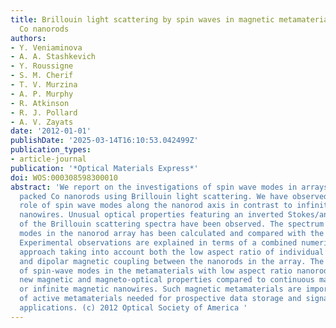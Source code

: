 ```yaml
---
title: Brillouin light scattering by spin waves in magnetic metamaterials based on
  Co nanorods
authors:
- Y. Veniaminova
- A. A. Stashkevich
- Y. Roussigne
- S. M. Cherif
- T. V. Murzina
- A. P. Murphy
- R. Atkinson
- R. J. Pollard
- A. V. Zayats
date: '2012-01-01'
publishDate: '2025-03-14T16:10:53.042499Z'
publication_types:
- article-journal
publication: '*Optical Materials Express*'
doi: WOS:000308598300010
abstract: 'We report on the investigations of spin wave modes in arrays of densely
  packed Co nanorods using Brillouin light scattering. We have observed a significant
  role of spin wave modes along the nanorod axis in contrast to infinite magnetic
  nanowires. Unusual optical properties featuring an inverted Stokes/anti-Stokes asymmetry
  of the Brillouin scattering spectra have been observed. The spectrum of spin wave
  modes in the nanorod array has been calculated and compared with the experiment.
  Experimental observations are explained in terms of a combined numerical-analytical
  approach taking into account both the low aspect ratio of individual magnetic nanorods
  and dipolar magnetic coupling between the nanorods in the array. The optical studies
  of spin-wave modes in the metamaterials with low aspect ratio nanorods have revealed
  new magnetic and magneto-optical properties compared to continuous magnetic films
  or infinite magnetic nanowires. Such magnetic metamaterials are important class
  of active metamaterials needed for prospective data storage and signal processing
  applications. (c) 2012 Optical Society of America '
---
```

